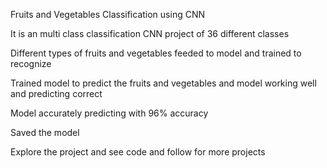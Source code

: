 Fruits and Vegetables Classification using CNN

It is an multi class classification CNN project of 36 different classes

Different types of fruits and vegetables feeded to model and trained to recognize

Trained model to predict the fruits and vegetables and model working well and predicting correct

Model accurately predicting with 96% accuracy

Saved the model

Explore the project and see code and follow for more projects
